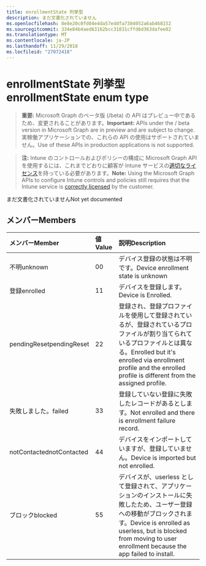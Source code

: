```yaml
---
title: enrollmentState 列挙型
description: まだ文書化されていません
ms.openlocfilehash: 8e8e20c0fd04e4da57eddfa7384052a6ab468152
ms.sourcegitcommit: 334e84b4aed63162bcc31831cffd6d363dafee02
ms.translationtype: MT
ms.contentlocale: ja-JP
ms.lasthandoff: 11/29/2018
ms.locfileid: "27072418"
---
```

# <a name="enrollmentstate-enum-type"></a><span data-ttu-id="686ca-103">enrollmentState 列挙型</span><span class="sxs-lookup"><span data-stu-id="686ca-103">enrollmentState enum type</span></span>

> <span data-ttu-id="686ca-104">**重要:** Microsoft Graph のベータ版 (/beta) の API はプレビュー中であるため、変更されることがあります。</span><span class="sxs-lookup"><span data-stu-id="686ca-104">**Important:** APIs under the / beta version in Microsoft Graph are in preview and are subject to change.</span></span> <span data-ttu-id="686ca-105">実稼働アプリケーションでの、これらの API の使用はサポートされていません。</span><span class="sxs-lookup"><span data-stu-id="686ca-105">Use of these APIs in production applications is not supported.</span></span>

> <span data-ttu-id="686ca-106">**注:** Intune のコントロールおよびポリシーの構成に Microsoft Graph API を使用するには、これまでどおりに顧客が Intune サービスの[適切なライセンス](https://go.microsoft.com/fwlink/?linkid=839381)を持っている必要があります。</span><span class="sxs-lookup"><span data-stu-id="686ca-106">**Note:** Using the Microsoft Graph APIs to configure Intune controls and policies still requires that the Intune service is [correctly licensed](https://go.microsoft.com/fwlink/?linkid=839381) by the customer.</span></span>

<span data-ttu-id="686ca-107">まだ文書化されていません</span><span class="sxs-lookup"><span data-stu-id="686ca-107">Not yet documented</span></span>
## <a name="members"></a><span data-ttu-id="686ca-108">メンバー</span><span class="sxs-lookup"><span data-stu-id="686ca-108">Members</span></span>
|<span data-ttu-id="686ca-109">メンバー</span><span class="sxs-lookup"><span data-stu-id="686ca-109">Member</span></span>|<span data-ttu-id="686ca-110">値</span><span class="sxs-lookup"><span data-stu-id="686ca-110">Value</span></span>|<span data-ttu-id="686ca-111">説明</span><span class="sxs-lookup"><span data-stu-id="686ca-111">Description</span></span>|
|:---|:---|:---|
|<span data-ttu-id="686ca-112">不明</span><span class="sxs-lookup"><span data-stu-id="686ca-112">unknown</span></span>|<span data-ttu-id="686ca-113">0</span><span class="sxs-lookup"><span data-stu-id="686ca-113">0</span></span>|<span data-ttu-id="686ca-114">デバイス登録の状態は不明です。</span><span class="sxs-lookup"><span data-stu-id="686ca-114">Device enrollment state is unknown</span></span>|
|<span data-ttu-id="686ca-115">登録</span><span class="sxs-lookup"><span data-stu-id="686ca-115">enrolled</span></span>|<span data-ttu-id="686ca-116">1</span><span class="sxs-lookup"><span data-stu-id="686ca-116">1</span></span>|<span data-ttu-id="686ca-117">デバイスを登録します。</span><span class="sxs-lookup"><span data-stu-id="686ca-117">Device is Enrolled.</span></span>|
|<span data-ttu-id="686ca-118">pendingReset</span><span class="sxs-lookup"><span data-stu-id="686ca-118">pendingReset</span></span>|<span data-ttu-id="686ca-119">2</span><span class="sxs-lookup"><span data-stu-id="686ca-119">2</span></span>|<span data-ttu-id="686ca-120">登録され、登録プロファイルを使用して登録されているが、登録されているプロファイルが割り当てられているプロファイルとは異なる。</span><span class="sxs-lookup"><span data-stu-id="686ca-120">Enrolled but it's enrolled via enrollment profile and the enrolled profile is different from the assigned profile.</span></span>|
|<span data-ttu-id="686ca-121">失敗しました。</span><span class="sxs-lookup"><span data-stu-id="686ca-121">failed</span></span>|<span data-ttu-id="686ca-122">3</span><span class="sxs-lookup"><span data-stu-id="686ca-122">3</span></span>|<span data-ttu-id="686ca-123">登録していない登録に失敗したレコードがあるとします。</span><span class="sxs-lookup"><span data-stu-id="686ca-123">Not enrolled and there is enrollment failure record.</span></span>|
|<span data-ttu-id="686ca-124">notContacted</span><span class="sxs-lookup"><span data-stu-id="686ca-124">notContacted</span></span>|<span data-ttu-id="686ca-125">4</span><span class="sxs-lookup"><span data-stu-id="686ca-125">4</span></span>|<span data-ttu-id="686ca-126">デバイスをインポートしていますが、登録していません。</span><span class="sxs-lookup"><span data-stu-id="686ca-126">Device is imported but not enrolled.</span></span>|
|<span data-ttu-id="686ca-127">ブロック</span><span class="sxs-lookup"><span data-stu-id="686ca-127">blocked</span></span>|<span data-ttu-id="686ca-128">5</span><span class="sxs-lookup"><span data-stu-id="686ca-128">5</span></span>|<span data-ttu-id="686ca-129">デバイスが、userless として登録されて、アプリケーションのインストールに失敗したため、ユーザー登録への移動がブロックされます。</span><span class="sxs-lookup"><span data-stu-id="686ca-129">Device is enrolled as userless, but is blocked from moving to user enrollment because the app failed to install.</span></span>|





